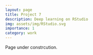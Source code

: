 ```yaml
---
layout: page
title: Project 7
description: Deep learning on RStudio
img: assets/img/RStudio.svg
importance: 1
category: work
---
```


Page under constrcution.
